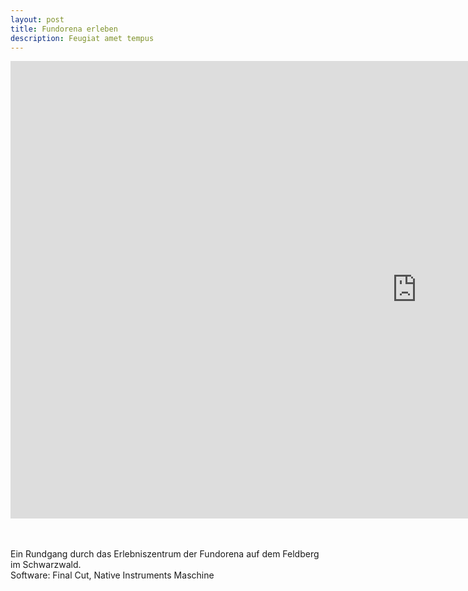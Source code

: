 ```yaml
---
layout: post
title: Fundorena erleben
description: Feugiat amet tempus
---
```

<div class="video-container">
<iframe width="1300" height="732" src="https://www.youtube-nocookie.com/embed/gT2uzFalc3A?si=meh0xZcGSq6r5lku" title="YouTube video player" frameborder="0" allow="accelerometer; autoplay; clipboard-write; encrypted-media; gyroscope; picture-in-picture; web-share" referrerpolicy="strict-origin-when-cross-origin" allowfullscreen></iframe></div>

<br><br>Ein Rundgang durch das Erlebniszentrum der Fundorena auf dem Feldberg im Schwarzwald.<br>
Software: Final Cut, Native Instruments Maschine